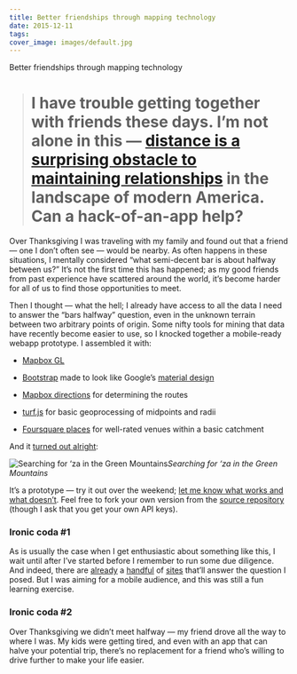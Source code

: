 ```yaml
---
title: Better friendships through mapping technology
date: 2015-12-11
tags:
cover_image: images/default.jpg
---
```


Better friendships through mapping technology
> # I have trouble getting together with friends these days. I’m not alone in this — [distance is a surprising obstacle to maintaining relationships](http://www.vox.com/2015/10/28/9622920/housing-adult-friendship) in the landscape of modern America. Can a hack-of-an-app help?

Over Thanksgiving I was traveling with my family and found out that a friend — one I don’t often see — would be nearby. As often happens in these situations, I mentally considered “what semi-decent bar is about halfway between us?” It’s not the first time this has happened; as my good friends from past experience have scattered around the world, it’s become harder for all of us to find those opportunities to meet.

Then I thought — what the hell; I already have access to all the data I need to answer the “bars halfway” question, even in the unknown terrain between two arbitrary points of origin. Some nifty tools for mining that data have recently become easier to use, so I knocked together a mobile-ready webapp prototype. I assembled it with:

* [Mapbox GL](https://www.mapbox.com/mapbox-gl-js/api/)

* [Bootstrap](https://bootswatch.com/paper/) made to look like Google’s [material design](https://www.google.com/design/spec/material-design/introduction.html)

* [Mapbox directions](https://www.mapbox.com/mapbox-gl-js/example/mapbox-gl-directions/) for determining the routes

* [turf.js](http://turfjs.org/) for basic geoprocessing of midpoints and radii

* [Foursquare places](https://developer.foursquare.com/docs/venues/search) for well-rated venues within a basic catchment

And it [turned out alright](http://wboykinm.github.io/midpoint/):

![Searching for ‘za in the Green Mountains](https://cdn-images-1.medium.com/max/2000/1*oon6IZs4Bqgh7dMI8lSX6Q.gif)*Searching for ‘za in the Green Mountains*

It’s a prototype — try it out over the weekend; [let me know what works and what doesn’t](https://github.com/wboykinm/midpoint/issues). Feel free to fork your own version from the [source repository](https://github.com/wboykinm/midpoint) (though I ask that you get your own API keys).

### Ironic coda #1

As is usually the case when I get enthusiastic about something like this, I wait until after I’ve started before I remember to run some due diligence. And indeed, there are [already](http://www.whatshalfway.com/) a [handful](http://www.meetways.com/) of [sites](http://www.geomidpoint.com/meet/) that’ll answer the question I posed. But I was aiming for a mobile audience, and this was still a fun learning exercise.

### Ironic coda #2

Over Thanksgiving we didn’t meet halfway — my friend drove all the way to where I was. My kids were getting tired, and even with an app that can halve your potential trip, there’s no replacement for a friend who’s willing to drive further to make your life easier.
